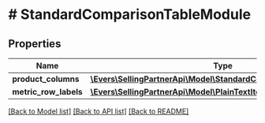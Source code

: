# # StandardComparisonTableModule

## Properties

Name | Type | Description | Notes
------------ | ------------- | ------------- | -------------
**product_columns** | [**\Evers\SellingPartnerApi\Model\StandardComparisonProductBlock[]**](StandardComparisonProductBlock.md) |  | [optional]
**metric_row_labels** | [**\Evers\SellingPartnerApi\Model\PlainTextItem[]**](PlainTextItem.md) |  | [optional]

[[Back to Model list]](../../README.md#models) [[Back to API list]](../../README.md#endpoints) [[Back to README]](../../README.md)
